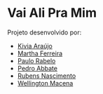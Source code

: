 <h1> Vai Ali Pra Mim</h1>
<p> Projeto desenvolvido por:  </p>

<ul>
    <li> <a href="https://github.com/kiviaaraujobandtec"> Kivia Araújo</a> </li>
    <li> <a href="https://github.com/marthasilva"> Martha Ferreira</a> </li>
    <li> <a href="https://github.com/paulorabelobandtec"> Paulo Rabelo</a> </li>
    <li> <a href="https://github.com/pedroabbatebandtec"> Pedro Abbate</a> </li>
    <li> <a href="https://github.com/rubensnascimento"> Rubens Nascimento</a> </li>
    <li> <a href="https://github.com/wellingtonmacena"> Wellington Macena</a> </li>
</ul>

